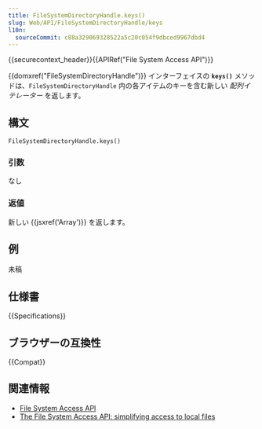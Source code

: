 ```yaml
---
title: FileSystemDirectoryHandle.keys()
slug: Web/API/FileSystemDirectoryHandle/keys
l10n:
  sourceCommit: c88a329069328522a5c20c054f9dbced9967dbd4
---
```


{{securecontext_header}}{{APIRef("File System Access API")}}

{{domxref("FileSystemDirectoryHandle")}} インターフェイスの **`keys()`** メソッドは、`FileSystemDirectoryHandle` 内の各アイテムのキーを含む新しい _配列イテレーター_ を返します。

## 構文

```js-nolint
FileSystemDirectoryHandle.keys()
```

### 引数

なし

### 返値

新しい {{jsxref('Array')}} を返します。

## 例

未稿

## 仕様書

{{Specifications}}

## ブラウザーの互換性

{{Compat}}

## 関連情報

- [File System Access API](/ja/docs/Web/API/File_System_Access_API)
- [The File System Access API: simplifying access to local files](https://web.dev/file-system-access/)
